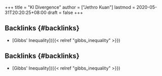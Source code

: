 +++
title = "Kl Divergence"
author = ["Jethro Kuan"]
lastmod = 2020-05-31T20:20:25+08:00
draft = false
+++

## Backlinks {#backlinks}

- [Gibbs' Inequality]({{< relref "gibbs_inequality" >}})

## Backlinks {#backlinks}

- [Gibbs' Inequality]({{< relref "gibbs_inequality" >}})
